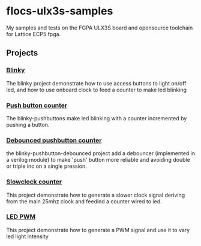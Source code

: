 # flocs-ulx3s-samples
My samples and tests on the FGPA ULX3S board and opensource toolchain for Lattice ECP5 fpga.

## Projects

### [Blinky](blinky/)
The blinky project demonstrate how to use access buttons to light on/off led, and how to use onboard clock to feed a counter to make led blinking
### [Push button counter](blinky-pushbuttons/)
The blinky-pushbuttons make led blinking with a counter incremented by pushing a button.
### [Debounced pushbutton counter](blinky-pushbuttons-debounced/)
the blinky-pushbutton-debounced project add a debouncer (implemented in a verilog module) to make 'push' button more reliable and avoiding double or triple inc on a single pression.

### [Slowclock counter](slowclock-counter/)
This project demonstrate how to generate a slower clock signal deriving from the main 25mhz clock and feedind a counter wired to led. 


### [LED PWM](led-pwm/)
This project demonstrate how to generate a PWM signal and use it to vary led light intensity
